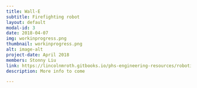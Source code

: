 ```yaml
---
title: Wall-E
subtitle: Firefighting robot
layout: default
modal-id: 3
date: 2018-04-07
img: workinprogress.png
thumbnail: workinprogress.png
alt: image-alt
project-date: April 2018
members: Stonny Liu
link: https://lincolnmroth.gitbooks.io/phs-engineering-resources/robotics/walle.html
description: More info to come

---
```

